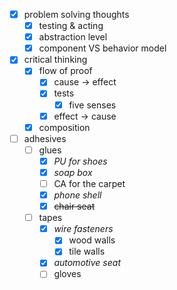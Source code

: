 - [x] problem solving thoughts
	- [x] testing & acting
	- [x] abstraction level
	- [x] component VS behavior model
- [x] critical thinking
	- [x] flow of proof
		- [x] cause -> effect
		- [x] tests
			- [x] five senses
		- [x] effect -> cause
	- [x] composition
- [ ] adhesives
	- [ ] glues
		- [x] *PU for shoes*
		- [x] *soap box*
		- [ ] CA for the carpet
		- [x] *phone shell*
		- [x] ~~chair seat~~
	- [ ] tapes
		- [x] *wire fasteners*
			- [x] wood walls
			- [x] tile walls
		- [x] *automotive seat*
		- [ ] gloves
 
<!--stackedit_data:
eyJoaXN0b3J5IjpbLTEzMDUxMDA3OTksLTU2MTM0NTUyN119
-->